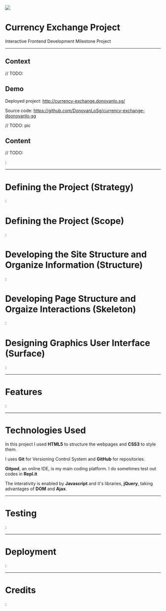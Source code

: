 <img src="http://currency-exchange.donovanlo.sg/assets/img/logo/donovanlogo150x150.png" style="margin: 0;">

<h1>Currency Exchange Project</h1>
<p>Interactive Frontend Development Milestone Project</p>

<hr>

<h2>Context</h2>

// TODO: 

<h2>Demo</h2>

Deployed project: http://currency-exchange.donovanlo.sg/

Source code: https://github.com/DonovanLoSg/currency-exchange-doonovanlo-sg 

// TODO: pic

<h2>Content</h2>

// TODO: 

:

<hr>

<h1>Defining the Project (Strategy)</h1>

:

<h1>Defining the Project (Scope)</h1>

:

<h1>Developing the Site Structure and Organize Information (Structure)</h1>

:

<h1>Developing Page Structure and Orgaize Interactions (Skeleton)</h1>

:

<h1>Designing Graphics User Interface (Surface)</h1>

:

<hr>

<h1>Features</h1>

:

<hr>

<h1>Technologies Used</h1>

In this project I used **HTML5** to structure the webpages and **CSS3** to style them.

I uses **Git** for Versioning Control System and **GitHub** for repositories.

**Gitpod**, an online IDE, is my main coding platform. I do sometimes test out codes in **Repl.it**

The interativity is enabled by **Javascript** and it's libraries, **jQuery**, taking advantages of **DOM** and **Ajax**.




<hr>

<h1>Testing</h1>

:

<hr>

<h1>Deployment</h1>

:

<hr>

<h1>Credits</h1>

: